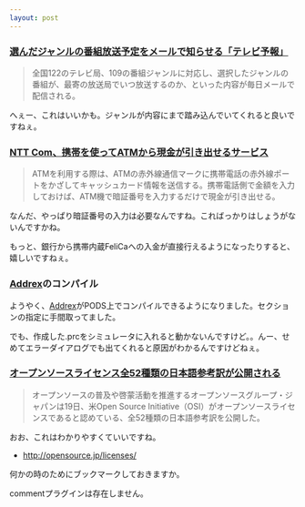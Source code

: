 ```yaml
---
layout: post
---
```

<h3><a href="http://k-tai.impress.co.jp/cda/article/news_toppage/18557.html">選んだジャンルの番組放送予定をメールで知らせる「テレビ予報」</a></h3>
<blockquote><p>全国122のテレビ局、109の番組ジャンルに対応し、選択したジャンルの番組が、最寄の放送局でいつ放送するのか、といった内容が毎日メールで配信される。</p>
</blockquote>
<p>へぇー、これはいいかも。ジャンルが内容にまで踏み込んでいてくれると良いですねぇ。</p>
<h3><a href="http://k-tai.impress.co.jp/cda/article/news_toppage/18566.html">NTT Com、携帯を使ってATMから現金が引き出せるサービス</a></h3>
<blockquote><p>ATMを利用する際は、ATMの赤外線通信マークに携帯電話の赤外線ポートをかざしてキャッシュカード情報を送信する。携帯電話側で金額を入力しておけば、ATM機で暗証番号を入力するだけで現金が引き出せる。</p>
</blockquote>
<p>なんだ、やっぱり暗証番号の入力は必要なんですね。こればっかりはしょうがないんですかね。</p>
<p>もっと、銀行から携帯内蔵FeliCaへの入金が直接行えるようになったりすると、嬉しいですねぇ。</p>
<h3><a href="/?page=Addrex" class="wikipage">Addrex</a>のコンパイル</h3>
<p>ようやく、<a href="/?page=Addrex" class="wikipage">Addrex</a>がPODS上でコンパイルできるようになりました。セクションの指定に手間取ってました。</p>
<p>でも、作成した.prcをシミュレータに入れると動かないんですけど。。んー、せめてエラーダイアログでも出てくれると原因がわかるんですけどねぇ。</p>
<h3><a href="http://internet.watch.impress.co.jp/cda/news/2004/04/19/2846.html">オープンソースライセンス全52種類の日本語参考訳が公開される</a></h3>
<blockquote><p>オープンソースの普及や啓蒙活動を推進するオープンソースグループ・ジャパンは19日、米Open Source Initiative（OSI）がオープンソースライセンスであると認めている、全52種類の日本語参考訳を公開した。</p>
</blockquote>
<p>おお、これはわかりやすくていいですね。</p>
<ul>
<li><a href="http://opensource.jp/licenses/">http://opensource.jp/licenses/</a></li>
</ul>
<p>何かの時のためにブックマークしておきますか。</p>
<p><span class="error">commentプラグインは存在しません。</span> </p>
